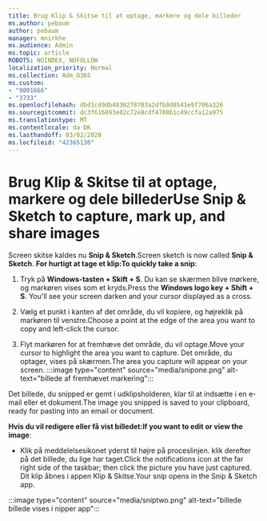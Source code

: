 ```yaml
---
title: Brug Klip & Skitse til at optage, markere og dele billeder
ms.author: pebaum
author: pebaum
manager: mnirkhe
ms.audience: Admin
ms.topic: article
ROBOTS: NOINDEX, NOFOLLOW
localization_priority: Normal
ms.collection: Adm_O365
ms.custom:
- "9001666"
- "3733"
ms.openlocfilehash: dbd1cd9db4830278703a2dfb8d0541e9f706a326
ms.sourcegitcommit: dc3f616893e02c72e8cdf4700b1c49ccfa12a975
ms.translationtype: MT
ms.contentlocale: da-DK
ms.lasthandoff: 03/02/2020
ms.locfileid: "42365130"
---
```

# <a name="use-snip--sketch-to-capture-mark-up-and-share-images"></a><span data-ttu-id="cb82f-102">Brug Klip & Skitse til at optage, markere og dele billeder</span><span class="sxs-lookup"><span data-stu-id="cb82f-102">Use Snip & Sketch to capture, mark up, and share images</span></span>

<span data-ttu-id="cb82f-103">Screen skitse kaldes nu **Snip & Sketch**.</span><span class="sxs-lookup"><span data-stu-id="cb82f-103">Screen sketch is now called **Snip & Sketch**.</span></span> <span data-ttu-id="cb82f-104">**For hurtigt at tage et klip:**</span><span class="sxs-lookup"><span data-stu-id="cb82f-104">**To quickly take a snip**:</span></span>

1. <span data-ttu-id="cb82f-105">Tryk på **Windows-tasten + Skift + S**. Du kan se skærmen blive mørkere, og markøren vises som et kryds.</span><span class="sxs-lookup"><span data-stu-id="cb82f-105">Press the **Windows logo key + Shift + S**. You'll see your screen darken and your cursor displayed as a cross.</span></span> 

2. <span data-ttu-id="cb82f-106">Vælg et punkt i kanten af det område, du vil kopiere, og højreklik på markøren til venstre.</span><span class="sxs-lookup"><span data-stu-id="cb82f-106">Choose a point at the edge of the area you want to copy and left-click the cursor.</span></span> 

3. <span data-ttu-id="cb82f-107">Flyt markøren for at fremhæve det område, du vil optage.</span><span class="sxs-lookup"><span data-stu-id="cb82f-107">Move your cursor to highlight the area you want to capture.</span></span> <span data-ttu-id="cb82f-108">Det område, du optager, vises på skærmen.</span><span class="sxs-lookup"><span data-stu-id="cb82f-108">The area you capture will appear on your screen.</span></span>
:::image type="content" source="media/snipone.png" alt-text="billede af fremhævet markering":::

<span data-ttu-id="cb82f-110">Det billede, du snipped er gemt i udklipsholderen, klar til at indsætte i en e-mail eller et dokument.</span><span class="sxs-lookup"><span data-stu-id="cb82f-110">The image you snipped is saved to your clipboard, ready for pasting into an email or document.</span></span> 

<span data-ttu-id="cb82f-111">**Hvis du vil redigere eller få vist billedet:**</span><span class="sxs-lookup"><span data-stu-id="cb82f-111">**If you want to edit or view the image**:</span></span> 

- <span data-ttu-id="cb82f-112">Klik på meddelelsesikonet yderst til højre på proceslinjen. klik derefter på det billede, du lige har taget.</span><span class="sxs-lookup"><span data-stu-id="cb82f-112">Click the notifications icon at the far right side of the taskbar; then click the picture you have just captured.</span></span> <span data-ttu-id="cb82f-113">Dit klip åbnes i appen Klip & Skitse.</span><span class="sxs-lookup"><span data-stu-id="cb82f-113">Your snip opens in the Snip & Sketch app.</span></span>

:::image type="content" source="media/sniptwo.png" alt-text="billede billede vises i nipper app":::